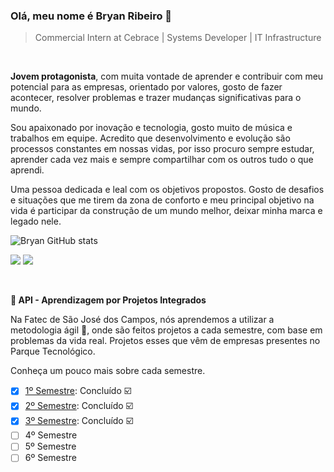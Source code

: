 ### Olá, meu nome é Bryan Ribeiro :rocket:

> Commercial Intern at Cebrace | Systems Developer | IT Infrastructure

<br>

**Jovem protagonista**, com muita vontade de aprender e contribuir com meu potencial para as empresas, orientado por valores, gosto de fazer acontecer, resolver problemas e trazer mudanças significativas para o mundo.

Sou apaixonado por inovação e tecnologia, gosto muito de música e trabalhos em equipe. Acredito que desenvolvimento e evolução são processos constantes em nossas vidas, por isso procuro sempre estudar, aprender cada vez mais e sempre compartilhar com os outros tudo o que aprendi.

Uma pessoa dedicada e leal com os objetivos propostos. Gosto de desafios e situações que me tirem da zona de conforto e meu principal objetivo na vida é participar da construção de um mundo melhor, deixar minha marca e legado nele.


![Bryan GitHub stats](https://github-readme-stats.vercel.app/api?username=BryanRibeiro&show_icons=true&theme=radical)


 [<img src="https://img.shields.io/badge/linkedin-%230077B5.svg?&style=for-the-badge&logo=linkedin&logoColor=white" />](https://linkedin.com/in/bryanrribeiro/) [<img src = "https://img.shields.io/badge/instagram-%23E4405F.svg?&style=for-the-badge&logo=instagram&logoColor=white">](https://www.instagram.com/bryanrribeiro/)

<br>

**🎯 API - Aprendizagem por Projetos Integrados**

Na Fatec de São José dos Campos, nós aprendemos a utilizar a metodologia ágil 🏃, onde são feitos projetos a cada semestre, com base em problemas da vida real. Projetos esses que vêm de empresas presentes no Parque Tecnológico. 

Conheça um pouco mais sobre cada semestre.

 - [x] [1º Semestre](https://github.com/Grupo-1-2020-PI-FATEC-ADS/SOS-EDUCA): Concluído ☑️
 - [x] [2º Semestre](https://github.com/Time-1-ADS/ProjetoGSW/tree/sprints): Concluído ☑️
 - [x] [3º Semestre](https://github.com/Doc-Docker/APIMidAll): Concluído ☑️
 - [ ] 4º Semestre
 - [ ] 5º Semestre
 - [ ] 6º Semestre
